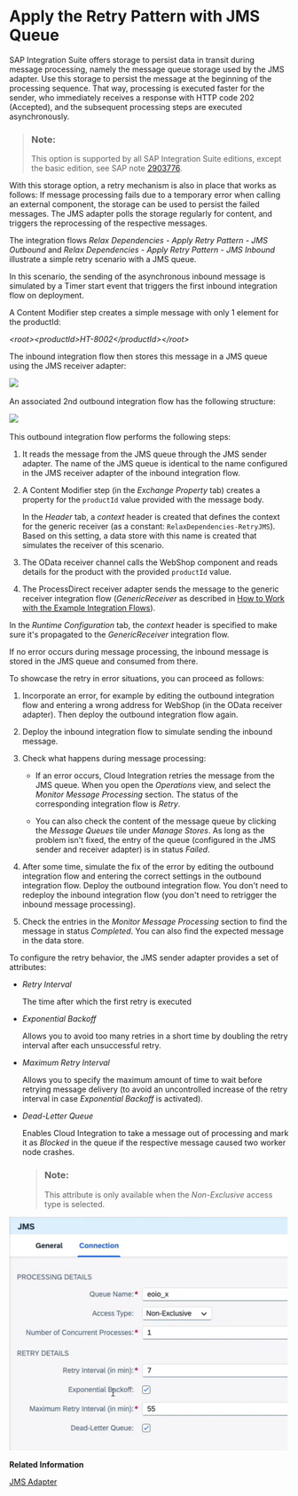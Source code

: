 <!-- loioda17d2d9ef1e4387b31787cd2b454f63 -->

# Apply the Retry Pattern with JMS Queue

SAP Integration Suite offers storage to persist data in transit during message processing, namely the message queue storage used by the JMS adapter. Use this storage to persist the message at the beginning of the processing sequence. That way, processing is executed faster for the sender, who immediately receives a response with HTTP code 202 \(Accepted\), and the subsequent processing steps are executed asynchronously.

> ### Note:  
> This option is supported by all SAP Integration Suite editions, except the basic edition, see SAP note [2903776](https://me.sap.com/notes/2903776).

With this storage option, a retry mechanism is also in place that works as follows: If message processing fails due to a temporary error when calling an external component, the storage can be used to persist the failed messages. The JMS adapter polls the storage regularly for content, and triggers the reprocessing of the respective messages.

The integration flows *Relax Dependencies - Apply Retry Pattern - JMS Outbound* and *Relax Dependencies - Apply Retry Pattern - JMS Inbound* illustrate a simple retry scenario with a JMS queue.

In this scenario, the sending of the asynchronous inbound message is simulated by a Timer start event that triggers the first inbound integration flow on deployment.

A Content Modifier step creates a simple message with only 1 element for the productId:

*<root\><productId\>HT-8002</productId\></root\>*

The inbound integration flow then stores this message in a JMS queue using the JMS receiver adapter:

![](images/JMS_Inbound_8528758.png)

An associated 2nd outbound integration flow has the following structure:

![](images/JMS_Outbound_299fd6e.png)

This outbound integration flow performs the following steps:

1.  It reads the message from the JMS queue through the JMS sender adapter. The name of the JMS queue is identical to the name configured in the JMS receiver adapter of the inbound integration flow.

2.  A Content Modifier step \(in the *Exchange Property* tab\) creates a property for the `productId` value provided with the message body.

    In the *Header* tab, a *context* header is created that defines the context for the generic receiver \(as a constant: `RelaxDependencies-RetryJMS`\). Based on this setting, a data store with this name is created that simulates the receiver of this scenario.

3.  The OData receiver channel calls the WebShop component and reads details for the product with the provided `productId` value.

4.  The ProcessDirect receiver adapter sends the message to the generic receiver integration flow \(*GenericReceiver* as described in [How to Work with the Example Integration Flows](how-to-work-with-the-example-integration-flows-03e6959.md)\).


In the *Runtime Configuration* tab, the *context* header is specified to make sure it's propagated to the *GenericReceiver* integration flow.

If no error occurs during message processing, the inbound message is stored in the JMS queue and consumed from there.

To showcase the retry in error situations, you can proceed as follows:

1.  Incorporate an error, for example by editing the outbound integration flow and entering a wrong address for WebShop \(in the OData receiver adapter\). Then deploy the outbound integration flow again.

2.  Deploy the inbound integration flow to simulate sending the inbound message.

3.  Check what happens during message processing:

    -   If an error occurs, Cloud Integration retries the message from the JMS queue. When you open the *Operations* view, and select the *Monitor Message Processing* section. The status of the corresponding integration flow is *Retry*.

    -   You can also check the content of the message queue by clicking the *Message Queues* tile under *Manage Stores*. As long as the problem isn't fixed, the entry of the queue \(configured in the JMS sender and receiver adapter\) is in status *Failed*.


4.  After some time, simulate the fix of the error by editing the outbound integration flow and entering the correct settings in the outbound integration flow. Deploy the outbound integration flow. You don't need to redeploy the inbound integration flow \(you don't need to retrigger the inbound message processing\).

5.  Check the entries in the *Monitor Message Processing* section to find the message in status *Completed*. You can also find the expected message in the data store.


To configure the retry behavior, the JMS sender adapter provides a set of attributes:

-   *Retry Interval*

    The time after which the first retry is executed

-   *Exponential Backoff*

    Allows you to avoid too many retries in a short time by doubling the retry interval after each unsuccessful retry.

-   *Maximum Retry Interval*

    Allows you to specify the maximum amount of time to wait before retrying message delivery \(to avoid an uncontrolled increase of the retry interval in case *Exponential Backoff* is activated\).

-   *Dead-Letter Queue* 

    Enables Cloud Integration to take a message out of processing and mark it as *Blocked* in the queue if the respective message caused two worker node crashes.

    > ### Note:  
    > This attribute is only available when the *Non-Exclusive* access type is selected.


![Screenshot of the attribute options screen under Connection.](images/JMS_connection_configuration_128756b.png)

**Related Information**  


[JMS Adapter](jms-adapter-0993f2a.md "You configure the JMS adapter to enable asynchronous messaging using message queues.")

